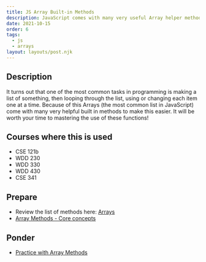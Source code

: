 ```yaml
---
title: JS Array Built-in Methods
description: JavaScript comes with many very useful Array helper methods. This module will introduce some of them and their usage.
date: 2021-10-15
order: 6
tags:
  - js
  - arrays
layout: layouts/post.njk
---
```


## Description

It turns out that one of the most common tasks in programming is making a list of something, then looping through the list, using or changing each item one at a time. Because of this Arrays (the most common list in JavaScript) come with many very helpful built in methods to make this easier. It will be worth your time to mastering the use of these functions!

## Courses where this is used

- CSE 121b
- WDD 230
- WDD 330
- WDD 430
- CSE 341

## Prepare

- Review the list of methods here: [Arrays](https://developer.mozilla.org/en-US/docs/Web/JavaScript/Reference/Global_Objects/Array#constructor)
- [Array Methods - Core concepts](prepare1/)

## Ponder

- [Practice with Array Methods](ponder1/)

